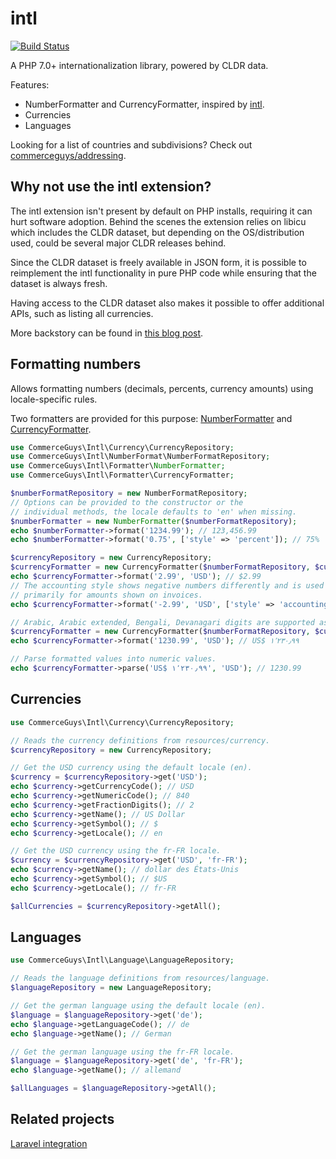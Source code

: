 intl
=====

[![Build Status](https://travis-ci.org/commerceguys/intl.svg?branch=master)](https://travis-ci.org/commerceguys/intl)

A PHP 7.0+ internationalization library, powered by CLDR data.

Features:
- NumberFormatter and CurrencyFormatter, inspired by [intl](http://php.net/manual/en/class.numberformatter.php).
- Currencies
- Languages

Looking for a list of countries and subdivisions? Check out [commerceguys/addressing](https://github.com/commerceguys/addressing).

Why not use the intl extension?
-------------------------------
The intl extension isn't present by default on PHP installs, requiring
it can hurt software adoption.
Behind the scenes the extension relies on libicu which includes the CLDR dataset,
but depending on the OS/distribution used, could be several major CLDR releases behind.

Since the CLDR dataset is freely available in JSON form, it is possible to
reimplement the intl functionality in pure PHP code while ensuring that the
dataset is always fresh.

Having access to the CLDR dataset also makes it possible to offer additional APIs,
such as listing all currencies.

More backstory can be found in [this blog post](https://drupalcommerce.org/blog/15916/commerce-2x-stories-internationalization).

Formatting numbers
------------------
Allows formatting numbers (decimals, percents, currency amounts) using locale-specific rules.

Two formatters are provided for this purpose: [NumberFormatter](https://github.com/commerceguys/intl/blob/master/src/Formatter/NumberFormatterInterface.php) and [CurrencyFormatter](https://github.com/commerceguys/intl/blob/master/src/Formatter/CurrencyFormatterInterface.php).

```php
use CommerceGuys\Intl\Currency\CurrencyRepository;
use CommerceGuys\Intl\NumberFormat\NumberFormatRepository;
use CommerceGuys\Intl\Formatter\NumberFormatter;
use CommerceGuys\Intl\Formatter\CurrencyFormatter;

$numberFormatRepository = new NumberFormatRepository;
// Options can be provided to the constructor or the
// individual methods, the locale defaults to 'en' when missing.
$numberFormatter = new NumberFormatter($numberFormatRepository);
echo $numberFormatter->format('1234.99'); // 123,456.99
echo $numberFormatter->format('0.75', ['style' => 'percent']); // 75%

$currencyRepository = new CurrencyRepository;
$currencyFormatter = new CurrencyFormatter($numberFormatRepository, $currencyRepository);
echo $currencyFormatter->format('2.99', 'USD'); // $2.99
// The accounting style shows negative numbers differently and is used
// primarily for amounts shown on invoices.
echo $currencyFormatter->format('-2.99', 'USD', ['style' => 'accounting']); // (2.99$)

// Arabic, Arabic extended, Bengali, Devanagari digits are supported as expected.
$currencyFormatter = new CurrencyFormatter($numberFormatRepository, $currencyRepository, ['locale' => 'ar']);
echo $currencyFormatter->format('1230.99', 'USD'); // US$ ١٬٢٣٠٫٩٩

// Parse formatted values into numeric values.
echo $currencyFormatter->parse('US$ ١٬٢٣٠٫٩٩', 'USD'); // 1230.99
```

Currencies
----------
```php
use CommerceGuys\Intl\Currency\CurrencyRepository;

// Reads the currency definitions from resources/currency.
$currencyRepository = new CurrencyRepository;

// Get the USD currency using the default locale (en).
$currency = $currencyRepository->get('USD');
echo $currency->getCurrencyCode(); // USD
echo $currency->getNumericCode(); // 840
echo $currency->getFractionDigits(); // 2
echo $currency->getName(); // US Dollar
echo $currency->getSymbol(); // $
echo $currency->getLocale(); // en

// Get the USD currency using the fr-FR locale.
$currency = $currencyRepository->get('USD', 'fr-FR');
echo $currency->getName(); // dollar des États-Unis
echo $currency->getSymbol(); // $US
echo $currency->getLocale(); // fr-FR

$allCurrencies = $currencyRepository->getAll();
```

Languages
---------
```php
use CommerceGuys\Intl\Language\LanguageRepository;

// Reads the language definitions from resources/language.
$languageRepository = new LanguageRepository;

// Get the german language using the default locale (en).
$language = $languageRepository->get('de');
echo $language->getLanguageCode(); // de
echo $language->getName(); // German

// Get the german language using the fr-FR locale.
$language = $languageRepository->get('de', 'fr-FR');
echo $language->getName(); // allemand

$allLanguages = $languageRepository->getAll();
```

Related projects
----------------
[Laravel integration](https://github.com/Propaganistas/Laravel-Intl/)
